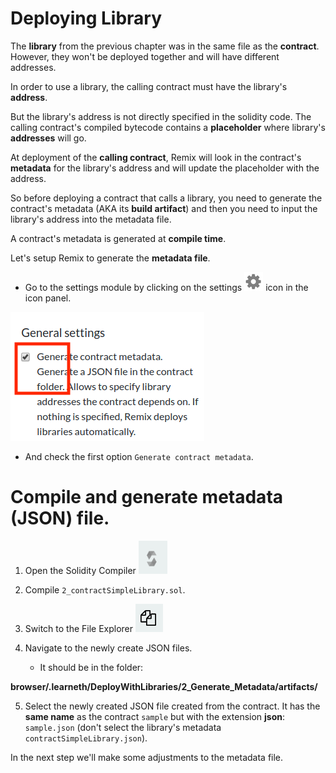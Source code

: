 # Deploying Library

The **library** from the previous chapter was in the same file as the **contract**. However, they won't be deployed together and will have different addresses.

In order to use a library, the calling contract must have the library's **address**.  

But the library's address is not directly specified in the solidity code. The calling contract's compiled bytecode contains a **placeholder** where library's **addresses** will go.

At deployment of the **calling contract**, Remix will look in the contract's **metadata** for the library's address and will update the placeholder with the address.

So before deploying a contract that calls a library, you need to generate the contract's metadata (AKA its **build artifact**) and then you need to input the library's address into the metadata file.

A contract's metadata is generated at **compile time**. 

Let's setup Remix to generate the **metadata file**.

 - Go to the settings module by clicking on the settings ![settings](https://github.com/ethereum/remix-workshops/raw/master/DeployWithLibraries/2_Generate_Metadata/settings.png "Settings") icon in the icon panel. 
 
 ![settings module](https://github.com/ethereum/remix-workshops/raw/master/DeployWithLibraries/2_Generate_Metadata/remix_settings.png "Settings Module")

 - And check the first option `Generate contract metadata`. 

# Compile and generate metadata (JSON) file.

1. Open the Solidity Compiler ![Solidity Compiler](https://github.com/ethereum/remix-workshops/raw/master/DeployWithLibraries/2_Generate_Metadata/remix_icon_solidity.png "Solidity Compiler")

2. Compile `2_contractSimpleLibrary.sol`.

3. Switch to the File Explorer ![File Explorer](https://github.com/ethereum/remix-workshops/raw/master/DeployWithLibraries/2_Generate_Metadata/remix_file_explorer.png "File Explorer") 

4. Navigate to the newly create JSON files.  
    - It should be in the folder:

**browser/.learneth/DeployWithLibraries/2_Generate_Metadata/artifacts/**  
    
5. Select the newly created JSON file created from the contract.  It has the **same name** as the contract `sample` but with the extension **json**: `sample.json` (don't select the library's metadata `contractSimpleLibrary.json`).

In the next step we'll make some adjustments to the metadata file.

